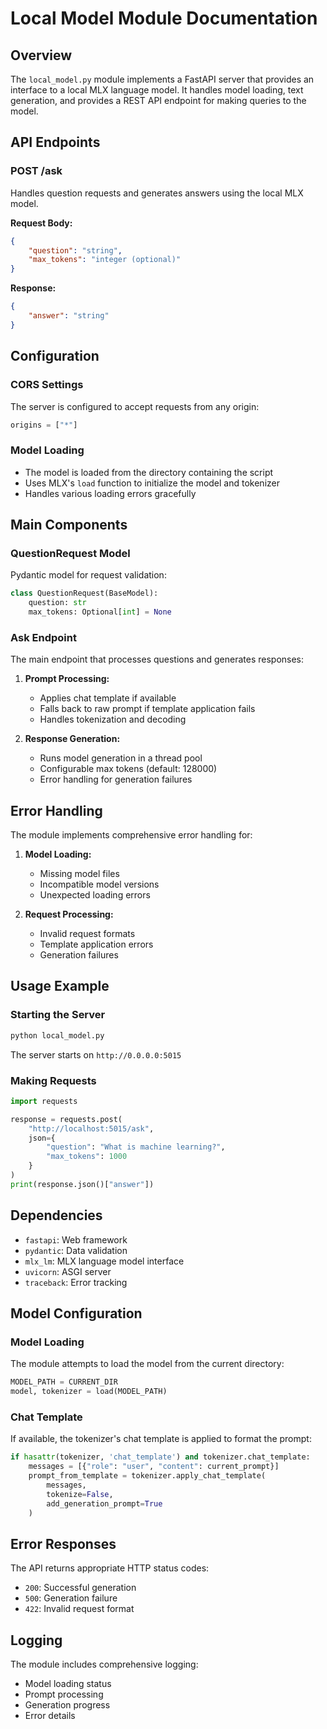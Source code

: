 # Local Model Module Documentation

## Overview
The `local_model.py` module implements a FastAPI server that provides an interface to a local MLX language model. It handles model loading, text generation, and provides a REST API endpoint for making queries to the model.

## API Endpoints

### POST /ask
Handles question requests and generates answers using the local MLX model.

**Request Body:**
```json
{
    "question": "string",
    "max_tokens": "integer (optional)"
}
```

**Response:**
```json
{
    "answer": "string"
}
```

## Configuration

### CORS Settings
The server is configured to accept requests from any origin:
```python
origins = ["*"]
```

### Model Loading
- The model is loaded from the directory containing the script
- Uses MLX's `load` function to initialize the model and tokenizer
- Handles various loading errors gracefully

## Main Components

### QuestionRequest Model
Pydantic model for request validation:
```python
class QuestionRequest(BaseModel):
    question: str
    max_tokens: Optional[int] = None
```

### Ask Endpoint
The main endpoint that processes questions and generates responses:

1. **Prompt Processing:**
   - Applies chat template if available
   - Falls back to raw prompt if template application fails
   - Handles tokenization and decoding

2. **Response Generation:**
   - Runs model generation in a thread pool
   - Configurable max tokens (default: 128000)
   - Error handling for generation failures

## Error Handling

The module implements comprehensive error handling for:
1. **Model Loading:**
   - Missing model files
   - Incompatible model versions
   - Unexpected loading errors

2. **Request Processing:**
   - Invalid request formats
   - Template application errors
   - Generation failures

## Usage Example

### Starting the Server
```bash
python local_model.py
```
The server starts on `http://0.0.0.0:5015`

### Making Requests
```python
import requests

response = requests.post(
    "http://localhost:5015/ask",
    json={
        "question": "What is machine learning?",
        "max_tokens": 1000
    }
)
print(response.json()["answer"])
```

## Dependencies
- `fastapi`: Web framework
- `pydantic`: Data validation
- `mlx_lm`: MLX language model interface
- `uvicorn`: ASGI server
- `traceback`: Error tracking

## Model Configuration

### Model Loading
The module attempts to load the model from the current directory:
```python
MODEL_PATH = CURRENT_DIR
model, tokenizer = load(MODEL_PATH)
```

### Chat Template
If available, the tokenizer's chat template is applied to format the prompt:
```python
if hasattr(tokenizer, 'chat_template') and tokenizer.chat_template:
    messages = [{"role": "user", "content": current_prompt}]
    prompt_from_template = tokenizer.apply_chat_template(
        messages,
        tokenize=False,
        add_generation_prompt=True
    )
```

## Error Responses

The API returns appropriate HTTP status codes:
- `200`: Successful generation
- `500`: Generation failure
- `422`: Invalid request format

## Logging
The module includes comprehensive logging:
- Model loading status
- Prompt processing
- Generation progress
- Error details 